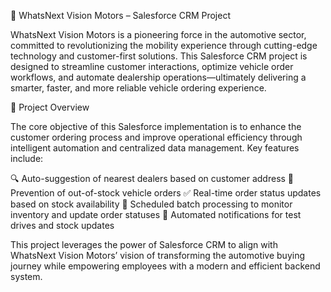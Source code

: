 🚗 WhatsNext Vision Motors – Salesforce CRM Project

WhatsNext Vision Motors is a pioneering force in the automotive sector, committed to revolutionizing the mobility experience through cutting-edge technology and customer-first solutions. This Salesforce CRM project is designed to streamline customer interactions, optimize vehicle order workflows, and automate dealership operations—ultimately delivering a smarter, faster, and more reliable vehicle ordering experience.

📌 Project Overview

The core objective of this Salesforce implementation is to enhance the customer ordering process and improve operational efficiency through intelligent automation and centralized data management. Key features include:

🔍 Auto-suggestion of nearest dealers based on customer address
🚫 Prevention of out-of-stock vehicle orders
✅ Real-time order status updates based on stock availability
🔁 Scheduled batch processing to monitor inventory and update order statuses
📧 Automated notifications for test drives and stock updates

This project leverages the power of Salesforce CRM to align with WhatsNext Vision Motors’ vision of transforming the automotive buying journey while empowering employees with a modern and efficient backend system.
